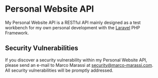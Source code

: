 # Personal Website API

My Personal Website API is a RESTful API mainly designed as a test workbench for my own personal development with the [Laravel](https://laravel.com/) PHP Framework.

## Security Vulnerabilities

If you discover a security vulnerability within my Personal Website API, please send an e-mail to Marco Marassi at security@marco-marassi.com. All security vulnerabilities will be promptly addressed.
